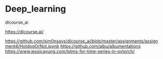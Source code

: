 # Deep_learning
dlcourse_ai

https://dlcourse.ai/

https://github.com/sim0nsays/dlcourse_ai/blob/master/assignments/assignment4/HotdogOrNot.ipynb
https://github.com/albu/albumentations
https://www.jessicayung.com/lstms-for-time-series-in-pytorch/

